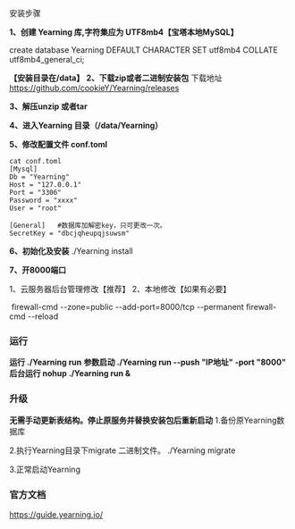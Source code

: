 安装步骤

**1、创建 Yearning 库,字符集应为 UTF8mb4【宝塔本地MySQL】**

  create database Yearning DEFAULT CHARACTER SET utf8mb4 COLLATE utf8mb4_general_ci;

**【安装目录在/data】**
**2、下载zip或者二进制安装包**
  下载地址  https://github.com/cookieY/Yearning/releases

**3、解压unzip 或者tar** 

**4、进入Yearning 目录（/data/Yearning）**

**5、修改配置文件 conf.toml**

```shell
cat conf.toml
[Mysql]
Db = "Yearning"
Host = "127.0.0.1"
Port = "3306"
Password = "xxxx"
User = "root"

[General]   #数据库加解密key，只可更改一次。
SecretKey = "dbcjqheupqjsuwsm"
```

**6、初始化及安装**
  ./Yearning install
 
**7、开8000端口**

  1、云服务器后台管理修改【推荐】
  2、本地修改【如果有必要】

​    firewall-cmd --zone=public --add-port=8000/tcp --permanent 
​    firewall-cmd --reload 

### 运行

 **运行 ./Yearning run**
 **参数启动 ./Yearning run --push "IP地址" -port "8000"**
 **后台运行 nohup ./Yearning run &**

### 升级

  **无需手动更新表结构。停止原服务并替换安装包后重新启动**
  1.备份原Yearning数据库

  2.执行Yearning目录下migrate 二进制文件。
    ./Yearning migrate

  3.正常启动Yearning

### **官方文档**

https://guide.yearning.io/

